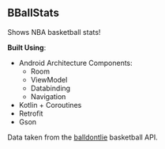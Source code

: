## BBallStats

Shows NBA basketball stats!

**Built Using**:
* Android Architecture Components:
    * Room
    * ViewModel
    * Databinding
    * Navigation
* Kotlin + Coroutines
* Retrofit
* Gson 

Data taken from the [balldontlie](https://www.balldontlie.io/) basketball API.

